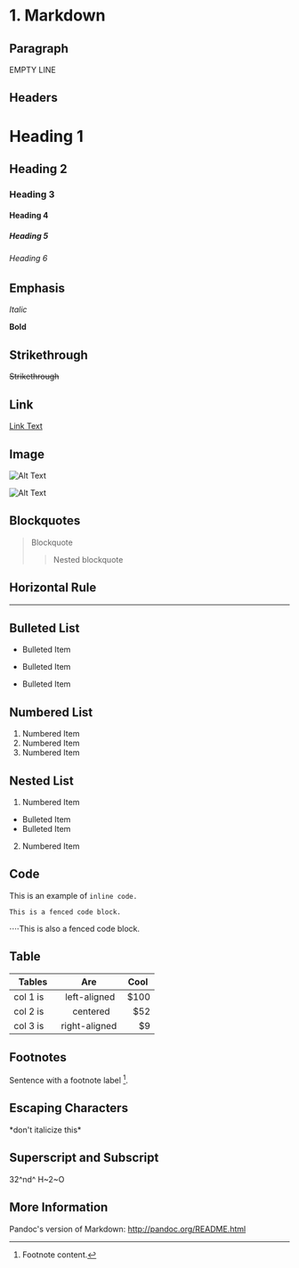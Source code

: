 # 1. Markdown

## Paragraph

EMPTY LINE 

## Headers

# Heading 1
## Heading 2
### Heading 3
#### Heading 4
##### Heading 5
###### Heading 6

## Emphasis
*Italic*

**Bold**

## Strikethrough

~~Strikethrough~~

## Link

[Link Text](http://www.pandoc.org)

## Image

![Alt Text](/path/to/image.jpg)

![Alt Text](/path/to/image.jpg "Title")

## Blockquotes

> Blockquote
>> Nested blockquote

## Horizontal Rule

----

## Bulleted List

* Bulleted Item
- Bulleted Item
+ Bulleted Item

## Numbered List

1. Numbered Item
2. Numbered Item
3. Numbered Item

## Nested List

1. Numbered Item
  * Bulleted Item  
  * Bulleted Item  
2. Numbered Item

## Code

This is an example of `inline code.`

```This is a fenced code block.```

⋅⋅⋅⋅This is also a fenced code block.

## Table

|  Tables  |      Are      | Cool |
|----------|:-------------:|-----:|
| col 1 is |  left-aligned | $100 |
| col 2 is |    centered   |  $52 |
| col 3 is | right-aligned |   $9 |

## Footnotes
Sentence with a footnote label [^1].

[^1]: Footnote content.

## Escaping Characters

\*don't italicize this\*

## Superscript and Subscript
32^nd^
H~2~O

## More Information

Pandoc's version of Markdown: http://pandoc.org/README.html
